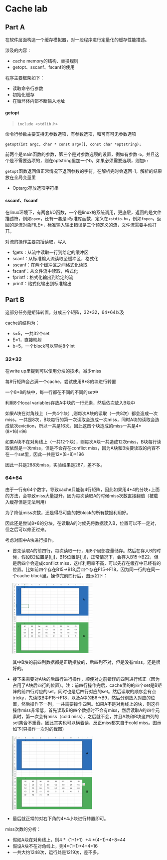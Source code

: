 # Cache lab

## Part A

在软件层面构造一个缓存模拟器，对一段程序进行定量化的缓存性能描述。

涉及的内容：

- cache memory的结构、替换规则
- getopt、sscanf、fscanf的使用

程序主要框架如下：

- 读取命令行参数
- 初始化缓存
- 在循环体内部不断输入地址

#### getopt

> `include <stdlib.h>`

命令行参数主要支持无参数选项，有参数选项，和可有可无参数选项

`getopt(int argc, char * const argv[], const char *optstring);`

前两个是main函数的参数，第三个是对参数选项的设置，例如有参数`-b`，并且这个是不需要选项的，则在optstring里加一个b，如果必须需要选项，则加`b:`

`getopt`函数返回值正常情况下返回参数的字符，在解析完时会返回-1，解析的结果放在全局变量里

- Optarg:存放选项字符串

#### sscanf、fscanf

在linux环境下，有两套I/O函数，一个是linux的系统调用，更底层，返回的是文件描述符，例如`open`，还有一套是c标准库函数，定义在`<stdio.h>`，例如`fopen`，返回的是流对象FILE*，标准输入输出错误是三个预定义的流，文件流需要手动打开。

对流的操作主要包括读取，写入

- fgets：从流中读取一行到给定的缓冲区
- scanf：从标准输入流读取至缓冲区，格式化
- sscanf：在两个缓冲区之间格式化读取
- fscanf：从文件流中读取，格式化
- fprintf：格式化输出到给定的流
- printf：格式化输出到标准输出



## Part B

这部分任务是矩阵转置，分成三个矩阵，32\*32，64\*64以及

cache的结构为：

- s=5，一共32个set
- E=1，直接映射
- b=5，一个block可以容纳8个int

### 32\*32

在write up里提到可以使用分块的技术，减少miss

每8行矩阵会占满一个cache，尝试使用8\*8的块进行转置

一个8\*8的块中，每一行都在不同的不同的set中

利用8个local variables存放A中块的一行元素，然后依次放入B块中

如果A块在对角线上（一共4个块）,则每次A块的读取（一共8次）都会造成一次miss，一共是8次，B块每行的第一次读取会造成一次miss，同时A块的读取会造成依次eviction，所以一共是16次。因此这四个块造成的miss一共是4*(8+16)=96

如果A块不在对角线上（一共12个块），则每次A块一共造成12次miss，B块每行读取依然是一次miss，但是不会存在conflict miss，因为A块和B块要读取的内容不在一个set里，因此一共是12*(8+8)=196

因此一共是288次miss，实验结果是287，差不多。

### 64\*64

由于一行有64个数字，导致cache只能装4行矩阵，因此如果用4*4的分块+上面的方法，会导致miss大量提升，因为每次读取A的时候miss次数直接翻倍（被载入缓存但是无法利用）

为了降低miss次数，还是得尽可能的把block的所有数据利用好。

因此还是尝试8*8的分块，在读取A的时候先将数据读入B，位置可以不一定对，但之后可以修正过来。



考虑对图中A块进行操作。

- 首先读取A的前四行，每次读取一行，用8个局部变量储存。然后在存入B的时候，假设B2位置是[i,j]，B15位置是[j,i]，正常情况下，会存入B15->B22，但是后四个会造成conflict miss，这样利用率不高，可以先存在缓存中已经有的位置。比如前四个存在B15->B18,后四个存在F15->F18，因为同一行的在同一个cache block里。操作完前四行后，图示如下：

  <img src="./截屏2020-08-30 下午3.17.05.png" alt="截屏2020-08-30 下午3.17.05" style="zoom:25%;" />

  其中B块的前四列数据都是正确摆放的，后四列不对，但是没有miss，还是很好的。

- 接下来需要对A块的后四行进行操作，顺便对之前错误的四列进行修正（因为占用了A块后四行的位置）。注：前四行操作完后，cache里的的四个set是B矩阵的前四行对应的set，同时也是后四行对应的set。然后读取的顺序会有点tricky，先读取B中F15->F18，以及A中的B6->B9，然后分别放入对应的位置，然后操作下一列，一共需要操作四列。如果A不是对角线上的块，则这样操作miss非常低，首先读取B的四个数据时不会有miss，然后读取A的四个元素时，第一次会有miss（cold miss），之后就不会，并且A块和B块这四列的set集合不重叠，因此其实也可以横着读，反正miss都来自于cold miss。图示如下(只操作一次时的截图)

  <img src="./截屏2020-08-30 下午3.35.28.png" alt="截屏2020-08-30 下午3.35.28" style="zoom:25%;" />

- 最后就正常的对右下角的4\*4小块进行转置即可。

miss次数的分析：

- 假如A块在对角线上，则4 \*（1+1+1）+4 \*(4+1)+4+8=44
- 假设A块不在对角线上，则4\*(1+1)+4+4=16
- 一共大约1248次，运行处是1219次，差不多。




